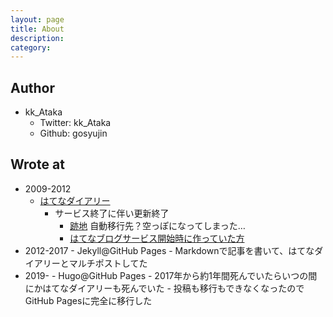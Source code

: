 ```yaml
---
layout: page
title: About
description: 
category: 
---
```


## Author

- kk_Ataka
    - Twitter: kk_Ataka
    - Github: gosyujin

## Wrote at

- 2009-2012
    - [はてなダイアリー](http://d.hatena.ne.jp/kk_Ataka/)
        - サービス終了に伴い更新終了
            - [跡地](http://gosyujin.hatenablog.com/) 自動移行先？空っぽになってしまった…
            - [はてなブログサービス開始時に作っていた方](http://gosyujin.hatenablog.jp/)
- 2012-2017
      - Jekyll@GitHub Pages
          - Markdownで記事を書いて、はてなダイアリーとマルチポストしてた
- 2019-
      - Hugo@GitHub Pages
          - 2017年から約1年間死んでいたらいつの間にかはてなダイアリーも死んでいた
          - 投稿も移行もできなくなったのでGitHub Pagesに完全に移行した
